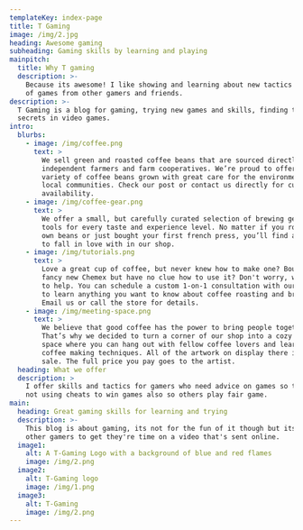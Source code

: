 ```yaml
---
templateKey: index-page
title: T Gaming
image: /img/2.jpg
heading: Awesome gaming
subheading: Gaming skills by learning and playing
mainpitch:
  title: Why T gaming
  description: >-
    Because its awesome! I like showing and learning about new tactics in lots
    of games from other gamers and friends.
description: >-
  T Gaming is a blog for gaming, trying new games and skills, finding tons of
  secrets in video games.
intro:
  blurbs:
    - image: /img/coffee.png
      text: >
        We sell green and roasted coffee beans that are sourced directly from
        independent farmers and farm cooperatives. We’re proud to offer a
        variety of coffee beans grown with great care for the environment and
        local communities. Check our post or contact us directly for current
        availability.
    - image: /img/coffee-gear.png
      text: >
        We offer a small, but carefully curated selection of brewing gear and
        tools for every taste and experience level. No matter if you roast your
        own beans or just bought your first french press, you’ll find a gadget
        to fall in love with in our shop.
    - image: /img/tutorials.png
      text: >
        Love a great cup of coffee, but never knew how to make one? Bought a
        fancy new Chemex but have no clue how to use it? Don't worry, we’re here
        to help. You can schedule a custom 1-on-1 consultation with our baristas
        to learn anything you want to know about coffee roasting and brewing.
        Email us or call the store for details.
    - image: /img/meeting-space.png
      text: >
        We believe that good coffee has the power to bring people together.
        That’s why we decided to turn a corner of our shop into a cozy meeting
        space where you can hang out with fellow coffee lovers and learn about
        coffee making techniques. All of the artwork on display there is for
        sale. The full price you pay goes to the artist.
  heading: What we offer
  description: >
    I offer skills and tactics for gamers who need advice on games so they are
    not using cheats to win games also so others play fair game.
main:
  heading: Great gaming skills for learning and trying
  description: >-
    This blog is about gaming, its not for the fun of it though but its for
    other gamers to get they're time on a video that's sent online.
  image1:
    alt: A T-Gaming Logo with a background of blue and red flames
    image: /img/2.png
  image2:
    alt: T-Gaming logo
    image: /img/1.png
  image3:
    alt: T-Gaming
    image: /img/2.png
---
```


